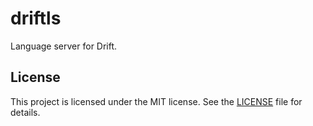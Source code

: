 # driftls

Language server for Drift.

## License

This project is licensed under the MIT license. See the [LICENSE](LICENSE) file for details.
